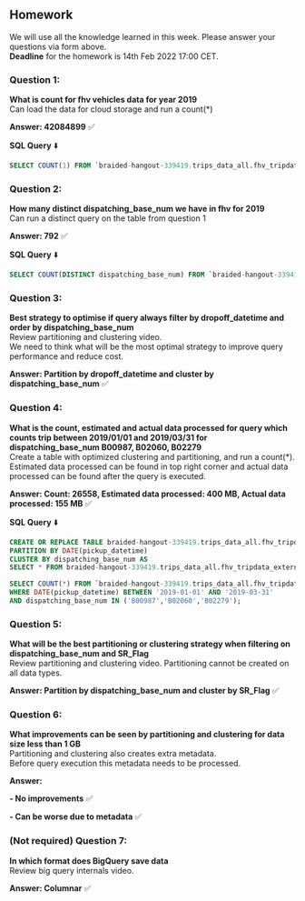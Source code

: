 ## Homework
 
We will use all the knowledge learned in this week. Please answer your questions via form above.  
**Deadline** for the homework is 14th Feb 2022 17:00 CET.

### Question 1: 
**What is count for fhv vehicles data for year 2019**  
Can load the data for cloud storage and run a count(*)

**Answer: 42084899**  ✅

**SQL Query** ⬇️ 
~~~~sql
SELECT COUNT(1) FROM `braided-hangout-339419.trips_data_all.fhv_tripdata` 
~~~~ 

### Question 2: 
**How many distinct dispatching_base_num we have in fhv for 2019**  
Can run a distinct query on the table from question 1

**Answer: 792**  ✅

**SQL Query** ⬇️
~~~~sql
SELECT COUNT(DISTINCT dispatching_base_num) FROM `braided-hangout-339419.trips_data_all.fhv_tripdata` 
~~~~

### Question 3: 
**Best strategy to optimise if query always filter by dropoff_datetime and order by dispatching_base_num**  
Review partitioning and clustering video.   
We need to think what will be the most optimal strategy to improve query 
performance and reduce cost.

**Answer: Partition by dropoff_datetime and cluster by dispatching_base_num**  ✅

### Question 4: 
**What is the count, estimated and actual data processed for query which counts trip between 2019/01/01 and 2019/03/31 for dispatching_base_num B00987, B02060, B02279**  
Create a table with optimized clustering and partitioning, and run a 
count(*). Estimated data processed can be found in top right corner and
actual data processed can be found after the query is executed.

**Answer: Count: 26558, Estimated data processed: 400 MB, Actual data processed: 155 MB**  ✅

**SQL Query** ⬇️
~~~~sql
CREATE OR REPLACE TABLE braided-hangout-339419.trips_data_all.fhv_tripdata_partitioned_clustered
PARTITION BY DATE(pickup_datetime)
CLUSTER BY dispatching_base_num AS
SELECT * FROM braided-hangout-339419.trips_data_all.fhv_tripdata_external_table;

SELECT COUNT(*) FROM `braided-hangout-339419.trips_data_all.fhv_tripdata_partitioned_clustered` 
WHERE DATE(pickup_datetime) BETWEEN '2019-01-01' AND '2019-03-31'
AND dispatching_base_num IN ('B00987','B02060','B02279');
~~~~

### Question 5: 
**What will be the best partitioning or clustering strategy when filtering on dispatching_base_num and SR_Flag**  
Review partitioning and clustering video. 
Partitioning cannot be created on all data types.

**Answer:  Partition by dispatching_base_num and cluster by SR_Flag**   ✅

### Question 6: 
**What improvements can be seen by partitioning and clustering for data size less than 1 GB**  
Partitioning and clustering also creates extra metadata.  
Before query execution this metadata needs to be processed.

**Answer:**

**- No improvements** ✅

**- Can be worse due to metadata** ✅

### (Not required) Question 7: 
**In which format does BigQuery save data**  
Review big query internals video.

**Answer: Columnar**  ✅
